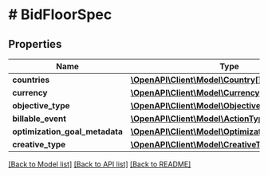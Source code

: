 # # BidFloorSpec

## Properties

Name | Type | Description | Notes
------------ | ------------- | ------------- | -------------
**countries** | [**\OpenAPI\Client\Model\Country[]**](Country.md) |  | [optional]
**currency** | [**\OpenAPI\Client\Model\Currency**](Currency.md) |  |
**objective_type** | [**\OpenAPI\Client\Model\ObjectiveType**](ObjectiveType.md) |  | [optional]
**billable_event** | [**\OpenAPI\Client\Model\ActionType**](ActionType.md) |  |
**optimization_goal_metadata** | [**\OpenAPI\Client\Model\OptimizationGoalMetadata**](OptimizationGoalMetadata.md) |  | [optional]
**creative_type** | [**\OpenAPI\Client\Model\CreativeType**](CreativeType.md) |  | [optional]

[[Back to Model list]](../../README.md#models) [[Back to API list]](../../README.md#endpoints) [[Back to README]](../../README.md)
